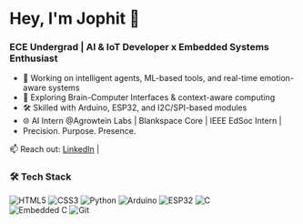 # Hey, I'm Jophit 👋

### ECE Undergrad | AI & IoT Developer x Embedded Systems Enthusiast

- 🔬 Working on intelligent agents, ML-based tools, and real-time emotion-aware systems 
- 🧠 Exploring Brain-Computer Interfaces & context-aware computing  
- 🛠️ Skilled with Arduino, ESP32,  and I2C/SPI-based modules  
- 🌐 AI Intern @Agrowtein Labs | Blankspace Core | IEEE EdSoc Intern | 
-  Precision. Purpose. Presence.    

📫 Reach out: [LinkedIn](https://linkedin.com/in/jophitsebastian) |


### 🛠️ Tech Stack
![HTML5](https://img.shields.io/badge/HTML5-E34F26?style=for-the-badge&logo=html5&logoColor=white)
![CSS3](https://img.shields.io/badge/CSS3-1572B6?style=for-the-badge&logo=css3&logoColor=white)
![Python](https://img.shields.io/badge/Python-3776AB?style=for-the-badge&logo=python&logoColor=white)
![Arduino](https://img.shields.io/badge/Arduino-00979D?style=for-the-badge&logo=arduino&logoColor=white)
![ESP32](https://img.shields.io/badge/ESP32-black?style=for-the-badge&logo=esphome&logoColor=white)  ![C](https://img.shields.io/badge/C-00599C?style=for-the-badge&logo=c&logoColor=white)  
![Embedded C](https://img.shields.io/badge/Embedded_C-blue?style=for-the-badge&logo=code&logoColor=white)  ![Git](https://img.shields.io/badge/Git-F05032?style=for-the-badge&logo=git&logoColor=white) 


